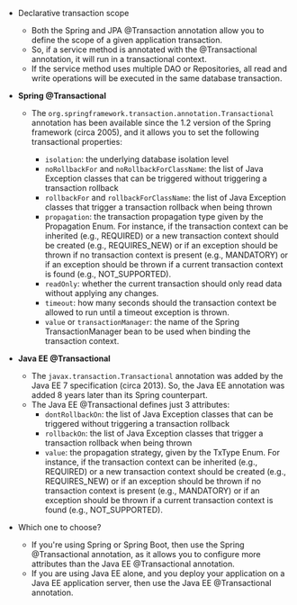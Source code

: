 - Declarative transaction scope
    - Both the Spring and JPA @Transaction annotation allow you to define the scope of a given application transaction.
    - So, if a service method is annotated with the @Transactional annotation, it will run in a transactional context. 
    - If the service method uses multiple DAO or Repositories, all read and write operations will be executed in the same database transaction.

- **Spring @Transactional**
    - The `org.springframework.transaction.annotation.Transactional` annotation has been available since the 1.2 version of the Spring framework (circa 2005), and it allows you to set the following transactional properties:

        - `isolation`: the underlying database isolation level
        - `noRollbackFor` and `noRollbackForClassName`: the list of Java Exception classes that can be triggered without triggering a transaction rollback
        - `rollbackFor` and `rollbackForClassName`: the list of Java Exception classes that trigger a transaction rollback when being thrown
        - `propagation`: the transaction propagation type given by the Propagation Enum. For instance, if the transaction context can be inherited (e.g., REQUIRED) or a new transaction context should be created (e.g., REQUIRES_NEW) or if an exception should be thrown if no transaction context is present (e.g., MANDATORY) or if an exception should be thrown if a current transaction context is found (e.g., NOT_SUPPORTED).
        - `readOnly`: whether the current transaction should only read data without applying any changes.
        - `timeout`: how many seconds should the transaction context be allowed to run until a timeout exception is thrown.
        - `value` or `transactionManager`: the name of the Spring TransactionManager bean to be used when binding the transaction context.
- **Java EE @Transactional**
    - The `javax.transaction.Transactional` annotation was added by the Java EE 7 specification (circa 2013). So, the Java EE annotation was added 8 years later than its Spring counterpart.
    - The Java EE @Transactional defines just 3 attributes:
        - `dontRollbackOn`: the list of Java Exception classes that can be triggered without triggering a transaction rollback
        - `rollbackOn`: the list of Java Exception classes that trigger a transaction rollback when being thrown
        - `value`: the propagation strategy, given by the TxType Enum. For instance, if the transaction context can be inherited (e.g., REQUIRED) or a new transaction context should be created (e.g., REQUIRES_NEW) or if an exception should be thrown if no transaction context is present (e.g., MANDATORY) or if an exception should be thrown if a current transaction context is found (e.g., NOT_SUPPORTED).
- Which one to choose?
    - If you're using Spring or Spring Boot, then use the Spring @Transactional annotation, as it allows you to configure more attributes than the Java EE @Transactional annotation.
    - If you are using Java EE alone, and you deploy your application on a Java EE application server, then use the Java EE @Transactional annotation.